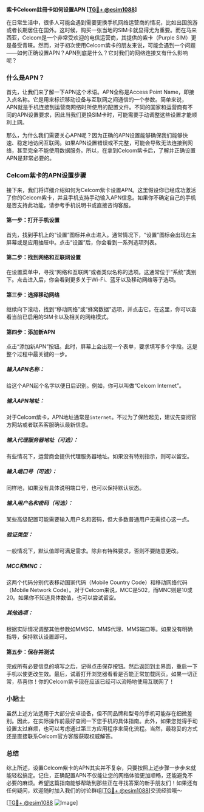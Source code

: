 **紫卡Celcom註冊卡如何设置APN [[TG💪+ @esim1088](https://t.me/s/esim1088)]**

在日常生活中，很多人可能会遇到需要更换手机网络运营商的情况，比如出国旅游或者长期居住在国外。这时候，购买一张当地的SIM卡就显得尤为重要。而在马来西亚，Celcom是一个非常受欢迎的电信运营商，其提供的紫卡（Purple SIM）更是备受青睐。然而，对于初次使用Celcom紫卡的朋友来说，可能会遇到一个问题——如何正确设置APN？APN到底是什么？它对我们的网络连接又有什么影响呢？

### 什么是APN？

首先，让我们来了解一下APN这个术语。APN全称是Access Point Name，即接入点名称。它是用来标识移动设备与互联网之间通信的一个参数。简单来说，APN就是手机连接到运营商网络时所使用的配置文件。不同的国家和运营商有不同的APN设置要求，因此当我们更换SIM卡时，可能需要手动调整这些设置才能顺利上网。

那么，为什么我们需要关心APN呢？因为正确的APN设置能够确保我们能够快速、稳定地访问互联网。如果APN设置错误或不完整，可能会导致无法连接到网络，甚至完全不能使用数据服务。所以，在拿到Celcom紫卡后，了解并正确设置APN是非常必要的。

### Celcom紫卡的APN设置步骤

接下来，我们将详细介绍如何为Celcom紫卡设置APN。这里假设你已经成功激活了你的Celcom紫卡，并且手机支持手动输入APN信息。如果你不确定自己的手机是否支持此功能，请参考手机说明书或直接咨询客服。

#### 第一步：打开手机设置
首先，找到手机上的“设置”图标并点击进入。通常情况下，“设置”图标会出现在主屏幕或是应用抽屉中。点击“设置”后，你会看到一系列选项列表。

#### 第二步：找到网络和互联网设置
在设置菜单中，寻找“网络和互联网”或者类似名称的选项。这通常位于“系统”类别下。点击进入后，你会看到更多关于Wi-Fi、蓝牙以及移动网络等子选项。

#### 第三步：选择移动网络
继续向下滚动，找到“移动网络”或“蜂窝数据”选项，并点击它。在这里，你可以查看当前已启用的SIM卡以及相关的网络模式。

#### 第四步：添加新APN
点击“添加新APN”按钮。此时，屏幕上会出现一个表单，要求填写多个字段。这是整个过程中最关键的一步。

##### 输入APN名称：
给这个APN起个名字以便日后识别。例如，你可以叫做“Celcom Internet”。

##### 输入APN地址：
对于Celcom紫卡，APN地址通常是`internet`。不过为了保险起见，建议先查阅官方网站或者联系客服确认最新信息。

##### 输入代理服务器地址（可选）：
有些情况下，运营商会提供代理服务器地址。如果没有特别指示，则可以留空。

##### 输入端口号（可选）：
同样地，如果没有具体说明端口号，也可以保持默认状态。

##### 输入用户名和密码（可选）：
某些高级配置可能需要输入用户名和密码，但大多数普通用户无需担心这一点。

##### 验证类型：
一般情况下，默认值即可满足需求。除非有特殊要求，否则不要随意更改。

##### MCC和MNC：
这两个代码分别代表移动国家代码（Mobile Country Code）和移动网络代码（Mobile Network Code）。对于Celcom来说，MCC是502，而MNC则是10或20。如果你不知道具体数值，也可以尝试留空。

##### 其他选项：
根据实际情况调整其他参数如MMSC、MMS代理、MMS端口等。如果没有明确指导，保持默认设置即可。

#### 第五步：保存并测试
完成所有必要信息的填写之后，记得点击保存按钮。然后返回到主界面，重启一下手机以使更改生效。最后，试着打开浏览器看看是否能正常加载网页。如果一切正常，恭喜你！你的Celcom紫卡现在应该已经可以流畅地使用互联网了！

### 小贴士
虽然上述方法适用于大部分安卓设备，但不同品牌和型号的手机可能存在细微差别。因此，在实际操作前最好查阅一下您手机的具体指南。此外，如果您觉得手动设置太过麻烦，也可以考虑通过第三方应用程序来简化流程。当然，最稳妥的方式还是直接联系Celcom官方客服获取权威解答。

### 总结

综上所述，设置Celcom紫卡的APN其实并不复杂，只要按照上述步骤一步步来就能轻松搞定。记住，正确配置APN不仅能让您的网络体验更加顺畅，还能避免不必要的麻烦。希望这篇指南能够帮助到那些正在寻找答案的新手朋友们！如果还有任何疑问，欢迎随时加入我们的讨论群组[[TG💪+ @esim1088](https://t.me/s/esim1088)]交流经验哦～

[[TG💪+ @esim1088](https://t.me/s/esim1088) ![Image](https://i.postimg.cc/4NQfJmqS/Snipaste-2025-05-13-00-14-12.png)]